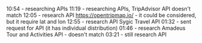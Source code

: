 10:54 - researching APIs
11:19 - researching APIs, TripAdvisor API doesn't match
12:05 - research API https://opentripmap.io/ - it could be considered, but it require lat and lon
12:55 - research API Sygic Travel API
01:32 - sent request for API (it has individual distribution)
01:46 - research Amadeus Tour and Activities API - doesn't match
03:21 - still research API